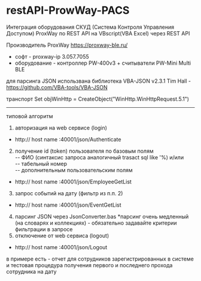# restAPI-ProwWay-PACS
Интеграция оборудования СКУД (Система Контроля Управления Доступом)
ProxWay по REST API на VBscript(VBA Excel) через REST API

Производитель ProxWay https://proxway-ble.ru/   
- софт - proxway-ip 3.057.7055
- оборудование - контроллер PW-400v3 + считыватели PW-Mini Multi BLE
  
для парсинга JSON использвана библиотека VBA-JSON v2.3.1 Tim Hall - https://github.com/VBA-tools/VBA-JSON

транспорт Set objWinHttp = CreateObject("WinHttp.WinHttpRequest.5.1")
***
типовой алгоритм
1. авторизация на web сервисе (login)
- http:// host name :40001/json/Authenticate
2. получение id (token) пользователя по базовым полям   
-- ФИО (синтаксис запроса аналогичный trasact sql like '%) и/или    
-- табельный номер  
-- дополнительным пользовательским полям
- http:// host name :40001/json/EmployeeGetList
3. запрос событий на дату (фильтр из п.п. 2)
- http:// host name :40001/json/EventGetList
4. парсинг JSON через JsonConverter.bas
*парсинг очень медленный (на словарях и коллекциях) - обязательно задавайте критерии фильтрации в запросе
5. отключение от web сервиса (logout)
- http:// host name :40001/json/Logout

в примере есть - отчет для сотрудников зарегистрированных в системе и тестовая процедура получения первого и последнего прохода сотрудника на дату
